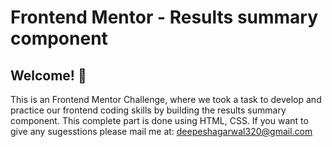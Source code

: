 # Frontend Mentor - Results summary component

## Welcome! 👋

This is an Frontend Mentor Challenge, where we took a task to develop and practice our frontend coding skills by building the results summary component.
This complete part is done using HTML, CSS. 
If you want to give any sugesstions please mail me at: deepeshagarwal320@gmail.com

